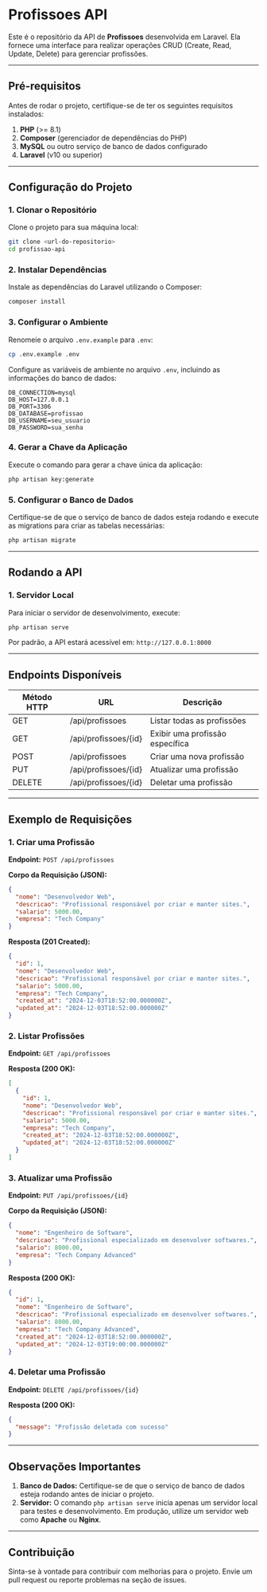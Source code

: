 # Profissoes API

Este é o repositório da API de **Profissoes** desenvolvida em Laravel. Ela fornece uma interface para realizar operações CRUD (Create, Read, Update, Delete) para gerenciar profissões.

---

## Pré-requisitos

Antes de rodar o projeto, certifique-se de ter os seguintes requisitos instalados:

1. **PHP** (>= 8.1)
2. **Composer** (gerenciador de dependências do PHP)
3. **MySQL** ou outro serviço de banco de dados configurado
4. **Laravel** (v10 ou superior)

---

## Configuração do Projeto

### 1. Clonar o Repositório

Clone o projeto para sua máquina local:
```bash
git clone <url-do-repositorio>
cd profissao-api
```

### 2. Instalar Dependências

Instale as dependências do Laravel utilizando o Composer:
```bash
composer install
```

### 3. Configurar o Ambiente

Renomeie o arquivo `.env.example` para `.env`:
```bash
cp .env.example .env
```

Configure as variáveis de ambiente no arquivo `.env`, incluindo as informações do banco de dados:
```env
DB_CONNECTION=mysql
DB_HOST=127.0.0.1
DB_PORT=3306
DB_DATABASE=profissao
DB_USERNAME=seu_usuario
DB_PASSWORD=sua_senha
```

### 4. Gerar a Chave da Aplicação

Execute o comando para gerar a chave única da aplicação:
```bash
php artisan key:generate
```

### 5. Configurar o Banco de Dados

Certifique-se de que o serviço de banco de dados esteja rodando e execute as migrations para criar as tabelas necessárias:
```bash
php artisan migrate
```

---

## Rodando a API

### 1. Servidor Local

Para iniciar o servidor de desenvolvimento, execute:
```bash
php artisan serve
```

Por padrão, a API estará acessível em: `http://127.0.0.1:8000`

---

## Endpoints Disponíveis

| Método HTTP | URL                    | Descrição                       |
|-------------|------------------------|---------------------------------|
| GET         | /api/profissoes        | Listar todas as profissões      |
| GET         | /api/profissoes/{id}   | Exibir uma profissão específica |
| POST        | /api/profissoes        | Criar uma nova profissão        |
| PUT         | /api/profissoes/{id}   | Atualizar uma profissão         |
| DELETE      | /api/profissoes/{id}   | Deletar uma profissão           |

---

## Exemplo de Requisições

### 1. Criar uma Profissão

**Endpoint:** `POST /api/profissoes`

**Corpo da Requisição (JSON):**
```json
{
  "nome": "Desenvolvedor Web",
  "descricao": "Profissional responsável por criar e manter sites.",
  "salario": 5000.00,
  "empresa": "Tech Company"
}
```

**Resposta (201 Created):**
```json
{
  "id": 1,
  "nome": "Desenvolvedor Web",
  "descricao": "Profissional responsável por criar e manter sites.",
  "salario": 5000.00,
  "empresa": "Tech Company",
  "created_at": "2024-12-03T18:52:00.000000Z",
  "updated_at": "2024-12-03T18:52:00.000000Z"
}
```

### 2. Listar Profissões

**Endpoint:** `GET /api/profissoes`

**Resposta (200 OK):**
```json
[
  {
    "id": 1,
    "nome": "Desenvolvedor Web",
    "descricao": "Profissional responsável por criar e manter sites.",
    "salario": 5000.00,
    "empresa": "Tech Company",
    "created_at": "2024-12-03T18:52:00.000000Z",
    "updated_at": "2024-12-03T18:52:00.000000Z"
  }
]
```

### 3. Atualizar uma Profissão

**Endpoint:** `PUT /api/profissoes/{id}`

**Corpo da Requisição (JSON):**
```json
{
  "nome": "Engenheiro de Software",
  "descricao": "Profissional especializado em desenvolver softwares.",
  "salario": 8000.00,
  "empresa": "Tech Company Advanced"
}
```

**Resposta (200 OK):**
```json
{
  "id": 1,
  "nome": "Engenheiro de Software",
  "descricao": "Profissional especializado em desenvolver softwares.",
  "salario": 8000.00,
  "empresa": "Tech Company Advanced",
  "created_at": "2024-12-03T18:52:00.000000Z",
  "updated_at": "2024-12-03T19:00:00.000000Z"
}
```

### 4. Deletar uma Profissão

**Endpoint:** `DELETE /api/profissoes/{id}`

**Resposta (200 OK):**
```json
{
  "message": "Profissão deletada com sucesso"
}
```

---

## Observações Importantes

1. **Banco de Dados:** Certifique-se de que o serviço de banco de dados esteja rodando antes de iniciar o projeto.
2. **Servidor:** O comando `php artisan serve` inicia apenas um servidor local para testes e desenvolvimento. Em produção, utilize um servidor web como **Apache** ou **Nginx**.

---

## Contribuição
Sinta-se à vontade para contribuir com melhorias para o projeto. Envie um pull request ou reporte problemas na seção de issues.